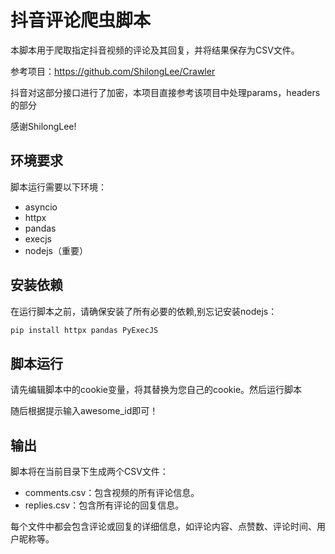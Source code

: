 # 抖音评论爬虫脚本

本脚本用于爬取指定抖音视频的评论及其回复，并将结果保存为CSV文件。

参考项目：https://github.com/ShilongLee/Crawler

抖音对这部分接口进行了加密，本项目直接参考该项目中处理params，headers的部分

感谢ShilongLee!

## 环境要求

脚本运行需要以下环境：
- asyncio
- httpx
- pandas
- execjs
- nodejs（重要）


## 安装依赖

在运行脚本之前，请确保安装了所有必要的依赖,别忘记安装nodejs：

```bash
pip install httpx pandas PyExecJS
```

## 脚本运行

请先编辑脚本中的cookie变量，将其替换为您自己的cookie。然后运行脚本

随后根据提示输入awesome_id即可！



## 输出
脚本将在当前目录下生成两个CSV文件：

- comments.csv：包含视频的所有评论信息。
- replies.csv：包含所有评论的回复信息。

每个文件中都会包含评论或回复的详细信息，如评论内容、点赞数、评论时间、用户昵称等。
